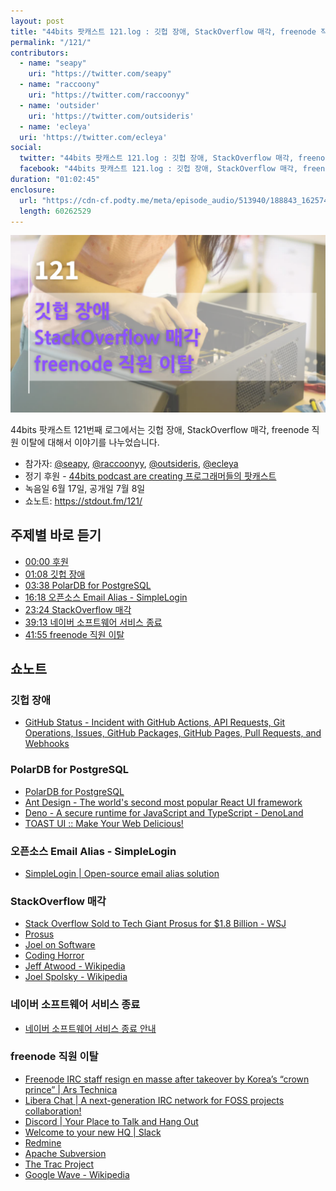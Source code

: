 ```yaml
---
layout: post
title: "44bits 팟캐스트 121.log : 깃헙 장애, StackOverflow 매각, freenode 직원 이탈"
permalink: "/121/"
contributors: 
  - name: "seapy"
    uri: "https://twitter.com/seapy"
  - name: "raccoony"
    uri: "https://twitter.com/raccoonyy"
  - name: 'outsider'
    uri: 'https://twitter.com/outsideris'
  - name: 'ecleya'
  uri: 'https://twitter.com/ecleya'
social:
  twitter: "44bits 팟캐스트 121.log : 깃헙 장애, StackOverflow 매각, freenode 직원 이탈"
  facebook: "44bits 팟캐스트 121.log : 깃헙 장애, StackOverflow 매각, freenode 직원 이탈"
duration: "01:02:45"
enclosure:
  url: "https://cdn-cf.podty.me/meta/episode_audio/513940/188843_1625745086247.mp3"
  length: 60262529
---
```


![](https://github.com/44bits/stdout.fm/raw/master/_posts/images/44bits-121-log.png)

44bits 팟캐스트 121번째 로그에서는 깃헙 장애, StackOverflow 매각, freenode 직원 이탈에 대해서 이야기를 나누었습니다.

* 참가자: [@seapy][sea], [@raccoonyy][rac], [@outsideris][out], [@ecleya][ecl]
* 정기 후원 - [44bits podcast are creating 프로그래머들의 팟캐스트](https://www.patreon.com/44bits_podcast)
* 녹음일 6월 17일, 공개일 7월 8일
* 쇼노트: https://stdout.fm/121/

[sea]: https://twitter.com/seapy
[rac]: https://twitter.com/raccoonyy
[out]: https://twitter.com/outsideris
[ecl]: https://twitter.com/ecleya


## 주제별 바로 듣기

* <a href="#" onclick="jumpPlayer(0.0); return false;">00:00 후원</a>
* <a href="#" onclick="jumpPlayer(68.0); return false;">01:08 깃헙 장애</a>
* <a href="#" onclick="jumpPlayer(218.0); return false;">03:38 PolarDB for PostgreSQL</a>
* <a href="#" onclick="jumpPlayer(978.0); return false;">16:18 오픈소스 Email Alias - SimpleLogin</a>
* <a href="#" onclick="jumpPlayer(1404.0); return false;">23:24 StackOverflow 매각</a>
* <a href="#" onclick="jumpPlayer(2353.0); return false;">39:13 네이버 소프트웨어 서비스 종료</a>
* <a href="#" onclick="jumpPlayer(2515.0); return false;">41:55 freenode 직원 이탈</a>



## 쇼노트


### 깃헙 장애
* [GitHub Status - Incident with GitHub Actions, API Requests, Git Operations, Issues, GitHub Packages, GitHub Pages, Pull Requests, and Webhooks](https://www.githubstatus.com/incidents/76nv9h8pmkv4)


### PolarDB for PostgreSQL
* [PolarDB for PostgreSQL](https://github.com/alibaba/PolarDB-for-PostgreSQL)
* [Ant Design - The world's second most popular React UI framework](https://ant.design/)
* [Deno - A secure runtime for JavaScript and TypeScript - DenoLand](https://deno.land/)
* [TOAST UI :: Make Your Web Delicious!](https://ui.toast.com/)


### 오픈소스 Email Alias - SimpleLogin
* [SimpleLogin \| Open-source email alias solution](https://simplelogin.io/)


### StackOverflow 매각
* [Stack Overflow Sold to Tech Giant Prosus for $1.8 Billion  - WSJ](https://www.wsj.com/articles/software-developer-community-stack-overflow-sold-to-tech-giant-prosus-for-1-8-billion-11622648400)
* [Prosus](https://www.prosus.com/)
* [Joel on Software](https://www.joelonsoftware.com/)
* [Coding Horror](https://blog.codinghorror.com/)
* [Jeff Atwood - Wikipedia](https://en.wikipedia.org/wiki/Jeff_Atwood)
* [Joel Spolsky - Wikipedia](https://en.wikipedia.org/wiki/Joel_Spolsky)


### 네이버 소프트웨어 서비스 종료
* [네이버 소프트웨어 서비스 종료 안내](https://software.naver.com/notice/notice.nhn?board=/read/1000003503/10000000000030671499#)


### freenode 직원 이탈
* [Freenode IRC staff resign en masse after takeover by Korea’s “crown prince” \| Ars Technica](https://arstechnica.com/gadgets/2021/05/freenode-irc-has-been-taken-over-by-the-crown-prince-of-korea/)
* [Libera Chat \| A next-generation IRC network for FOSS projects collaboration!](https://libera.chat/)
* [Discord \| Your Place to Talk and Hang Out](https://discord.com/)
* [Welcome to your new HQ \| Slack](https://slack.com/)
* [Redmine](https://www.redmine.org/)
* [Apache Subversion](https://subversion.apache.org/)
* [The Trac Project](https://trac.edgewall.org/)
* [Google Wave - Wikipedia](https://en.wikipedia.org/wiki/Google_Wave)
